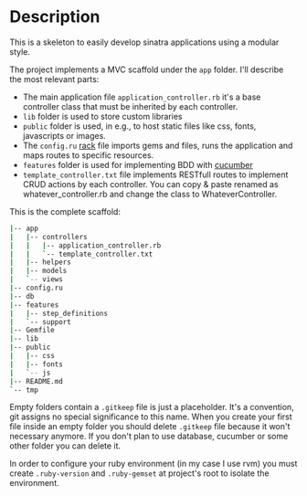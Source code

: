 Description
================

This is a skeleton to easily develop sinatra applications using a modular style.

The project implements a MVC scaffold under the `app` folder. I'll describe the most relevant parts:

* The main application file `application_controller.rb` it's a base controller class that must be inherited by each controller.
* `lib` folder is used to store custom libraries
* `public` folder is used, in e.g., to host static files like css, fonts, javascripts or images. 
* The `config.ru` [rack](http://rack.github.io/) file imports gems and files, runs the application and maps routes to specific resources.
* `features` folder is used for implementing BDD with [cucumber](https://github.com/cucumber/cucumber)
* `template_controller.txt` file implements RESTfull routes to implement CRUD actions by each controller. You can copy & paste renamed as whatever_controller.rb and change the class to WhateverController.

This is the complete scaffold:

```bash
|-- app
|   |-- controllers
|   |   |-- application_controller.rb
|   |   `-- template_controller.txt
|   |-- helpers
|   |-- models
|   `-- views
|-- config.ru
|-- db
|-- features
|   |-- step_definitions
|   `-- support
|-- Gemfile
|-- lib
|-- public
|   |-- css
|   |-- fonts
|   `-- js
|-- README.md
`-- tmp
```

Empty folders contain a `.gitkeep` file is just a placeholder. It's a convention, git assigns no special significance to this name.
When you create your first file inside an empty folder you should delete `.gitkeep` file because it won't necessary anymore. 
If you don't plan to use database, cucumber or some other folder you can delete it.

In order to configure your ruby environment (in my case I use rvm) you must create `.ruby-version` and `.ruby-gemset` at project's root to isolate the environment.
